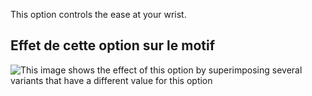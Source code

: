 This option controls the ease at your wrist.

## Effet de cette option sur le motif

![This image shows the effect of this option by superimposing several variants that have a different value for this option](huey_cuffease_sample.svg "Effect of this option on the pattern")
